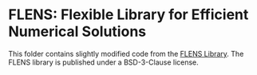 # FLENS: Flexible Library for Efficient Numerical Solutions

This folder contains slightly modified code from the [FLENS Library](https://github.com/michael-lehn/FLENS).
The FLENS library is published under a BSD-3-Clause license.
